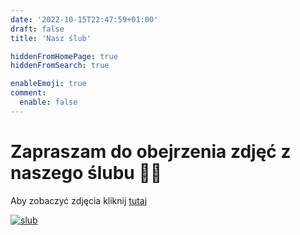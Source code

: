 ```yaml
---
date: '2022-10-15T22:47:59+01:00'
draft: false
title: 'Nasz ślub'

hiddenFromHomePage: true
hiddenFromSearch: true

enableEmoji: true
comment:
  enable: false
---
```


# Zapraszam do obejrzenia zdjęć z naszego ślubu 💍💍

Aby zobaczyć zdjęcia kliknij [tutaj](https://photos.google.com/share/AF1QipOSP8abW1VNMXnAFb28cjgDVq3SiKl0xqOeesbtVtSFy4GZPKf1LvCNdOWqBp3kjQ?key=dFVYSkF1Q2RsMldXbXU0SVBObnVtVGE2SjREaXZB)

[![slub](/naszslub/slub.jpg)](https://photos.google.com/share/AF1QipOSP8abW1VNMXnAFb28cjgDVq3SiKl0xqOeesbtVtSFy4GZPKf1LvCNdOWqBp3kjQ?key=dFVYSkF1Q2RsMldXbXU0SVBObnVtVGE2SjREaXZB)


